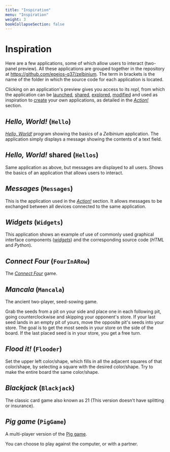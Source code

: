 ```yaml
---
title: "Inspiration"
menu: "Inspiration"
weight: 3
bookCollapseSection: false
---
```


# Inspiration

Here are a few applications, some of which allow users to interact (two-panel preview). All these applications are grouped together in the repository at <https://github.com/epeios-q37/zelbinium>. The term in brackets is the name of the folder in which the source code for each application is located.

Clicking on an application's preview gives you access to its *repl*, from which the application can be [launched](../action/launch), [shared](../action/share), [explored](../action/explore), [modified](../action/modify) and used as inspiration to [create](../action/create) your own applications, as detailed in the [*Action!*](../action/) section.

## *Hello, World!* (`Hello`)

[*Hello, World!*](https://en.wikipedia.org/wiki/%22Hello,_World!%22_program) program showing the basics of a *Zelbinium* application. The application simply displays a message showing the contents of a text field.

<div data-demo="Hello"></div>

## *Hello, World!* shared (`Hellos`)

Same application as above, but messages are displayed to all users. Shows the basics of an application that allows users to interact.

<div data-demo="Hellos"></div>

## *Messages* (`Messages`)

This is the application used in the [*Action!*](../action/) section. It allows messages to be exchanged between all devices connected to the same application.

<div data-demo="Messages"></div>

## *Widgets* (`Widgets`)

This application shows an example of use of commonly used graphical interface components ([*widgets*](https://en.wikipedia.org/wiki/Graphical_widget)) and the corresponding source code (*HTML* and *Python*).

<div data-demo="Widgets"></div>

## *Connect Four* (`FourInARow`)

The [*Connect Four*](https://en.wikipedia.org/wiki/Connect_Four) game.

<div data-demo="FourInARow"></div>

## *Mancala* (`Mancala`)

The ancient two-player, seed-sowing game.

Grab the seeds from a pit on your side and place one in each following pit, going counterclockwise and skipping your opponent's store. If your last seed lands in an empty pit of yours, move the opposite pit's seeds into your store. The goal is to get the most seeds in your store on the side of the board. If the last placed seed is in your store, you get a free turn.

<div data-demo="Mancala"></div>

## *Flood it!* (`Flooder`)

Set the upper left color/shape, which fills in all the adjacent squares of that color/shape, by selecting a square with the desired color/shape. Try to make the entire board the same color/shape.

<div data-demo="Flooder"></div>

## *Blackjack* (`Blackjack`)

The classic card game also known as 21 (This version doesn't have splitting or insurance).

<div data-demo="Blackjack"></div>

## *Pig game* (`PigGame`)

A multi-player version of the [Pig game](https://en.wikipedia.org/wiki/Pig_(dice_game)#Gameplay).

You can choose to play against the computer, or with a partner.

<div data-demo="PigGame"></div>

<script>
  function demoLink(element) {
    const demo = element.getAttribute("data-demo");
    element.innerHTML = '\
<center>\
  <div style="font-size: smaller; font-style: oblique;">Click <a target="_blank" href="https://replit.com/@Zelbinium/' + demo + '">here</a> or on the preview to access the application.</div>\
  <div>\
    <a target="_blank" href="https://replit.com/@Zelbinium/' + demo + '">\
      <img src="./' + demo +  '.gif"/>\
    </a>\
  </div>\
</center>';
  }

  const demos = document.getElementsByTagName("div");

  for ( const demo of demos ) {
    if ( demo.hasAttribute("data-demo") )
      demoLink(demo);
  }
</script>
